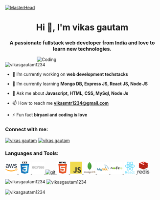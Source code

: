 [![MasterHead](https://www.digitalsolutionservices.com/img/services/web%20development.gif)](https://rishavchanda.io)

<h1 align="center">Hi 👋, I'm vikas gautam</h1>
<h3 align="center">A passionate fullstack web developer from India and love to learn new technologies.</h3>
<img align ="right" alt ="Coding" width="400" src="https://gifdb.com/images/thumbnail/animated-angry-man-coding-u40xyqr26qyez70f.gif">

<p align="left"> <img src="https://komarev.com/ghpvc/?username=vikasgautam1234&label=Profile%20views&color=0e75b6&style=flat" alt="vikasgautam1234" /> </p>

- 🔭 I’m currently working on **web development techstacks**

- 🌱 I’m currently learning **Mongo DB, Express JS, React JS, Node JS**

- 💬 Ask me about **Javascript, HTML, CSS, MySql, Node Js**

- 📫 How to reach me **vikasmtr1234@gmail.com**

- ⚡ Fun fact **biryani and coding is love**

<h3 align="left">Connect with me:</h3>
<p align="left">
<a href="https://linkedin.com/in/vikas gautam" target="blank"><img align="center" src="https://raw.githubusercontent.com/rahuldkjain/github-profile-readme-generator/master/src/images/icons/Social/linked-in-alt.svg" alt="vikas gautam" height="30" width="40" /></a>
<a href="https://fb.com/vikas gautam" target="blank"><img align="center" src="https://raw.githubusercontent.com/rahuldkjain/github-profile-readme-generator/master/src/images/icons/Social/facebook.svg" alt="vikas gautam" height="30" width="40" /></a>
</p>

<h3 align="left">Languages and Tools:</h3>
<p align="left"> <a href="https://aws.amazon.com" target="_blank" rel="noreferrer"> <img src="https://raw.githubusercontent.com/devicons/devicon/master/icons/amazonwebservices/amazonwebservices-original-wordmark.svg" alt="aws" width="40" height="40"/> </a> <a href="https://www.w3schools.com/css/" target="_blank" rel="noreferrer"> <img src="https://raw.githubusercontent.com/devicons/devicon/master/icons/css3/css3-original-wordmark.svg" alt="css3" width="40" height="40"/> </a> <a href="https://expressjs.com" target="_blank" rel="noreferrer"> <img src="https://raw.githubusercontent.com/devicons/devicon/master/icons/express/express-original-wordmark.svg" alt="express" width="40" height="40"/> </a> <a href="https://git-scm.com/" target="_blank" rel="noreferrer"> <img src="https://www.vectorlogo.zone/logos/git-scm/git-scm-icon.svg" alt="git" width="40" height="40"/> </a> <a href="https://www.w3.org/html/" target="_blank" rel="noreferrer"> <img src="https://raw.githubusercontent.com/devicons/devicon/master/icons/html5/html5-original-wordmark.svg" alt="html5" width="40" height="40"/> </a> <a href="https://developer.mozilla.org/en-US/docs/Web/JavaScript" target="_blank" rel="noreferrer"> <img src="https://raw.githubusercontent.com/devicons/devicon/master/icons/javascript/javascript-original.svg" alt="javascript" width="40" height="40"/> </a> <a href="https://www.mongodb.com/" target="_blank" rel="noreferrer"> <img src="https://raw.githubusercontent.com/devicons/devicon/master/icons/mongodb/mongodb-original-wordmark.svg" alt="mongodb" width="40" height="40"/> </a> <a href="https://www.mysql.com/" target="_blank" rel="noreferrer"> <img src="https://raw.githubusercontent.com/devicons/devicon/master/icons/mysql/mysql-original-wordmark.svg" alt="mysql" width="40" height="40"/> </a> <a href="https://nodejs.org" target="_blank" rel="noreferrer"> <img src="https://raw.githubusercontent.com/devicons/devicon/master/icons/nodejs/nodejs-original-wordmark.svg" alt="nodejs" width="40" height="40"/> </a> <a href="https://reactjs.org/" target="_blank" rel="noreferrer"> <img src="https://raw.githubusercontent.com/devicons/devicon/master/icons/react/react-original-wordmark.svg" alt="react" width="40" height="40"/> </a> <a href="https://redis.io" target="_blank" rel="noreferrer"> <img src="https://raw.githubusercontent.com/devicons/devicon/master/icons/redis/redis-original-wordmark.svg" alt="redis" width="40" height="40"/> </a> </p>

<p><img align="left" src="https://github-readme-stats.vercel.app/api/top-langs?username=vikasgautam1234&show_icons=true&locale=en&layout=compact" alt="vikasgautam1234" /></p>

<p>&nbsp;<img align="center" src="https://github-readme-stats.vercel.app/api?username=vikasgautam1234&show_icons=true&locale=en" alt="vikasgautam1234" /></p>

<p><img align="center" src="https://github-readme-streak-stats.herokuapp.com/?user=vikasgautam1234&" alt="vikasgautam1234" /></p>
